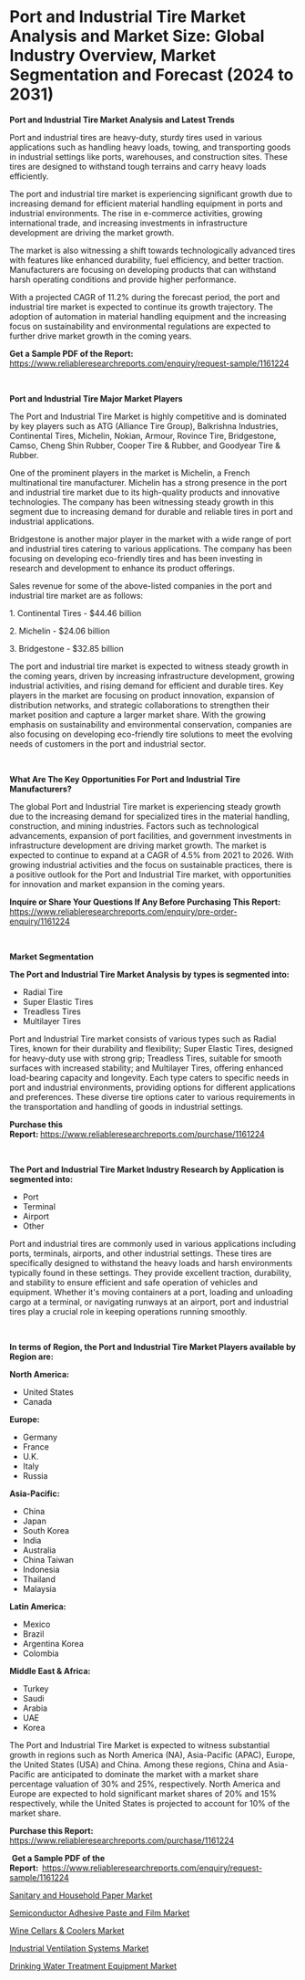 <p><h1>Port and Industrial Tire Market Analysis and Market Size: Global Industry Overview, Market Segmentation and Forecast (2024 to 2031)</h1></p><p><strong>Port and Industrial Tire Market Analysis and Latest Trends</strong></p>
<p><p>Port and industrial tires are heavy-duty, sturdy tires used in various applications such as handling heavy loads, towing, and transporting goods in industrial settings like ports, warehouses, and construction sites. These tires are designed to withstand tough terrains and carry heavy loads efficiently.</p><p>The port and industrial tire market is experiencing significant growth due to increasing demand for efficient material handling equipment in ports and industrial environments. The rise in e-commerce activities, growing international trade, and increasing investments in infrastructure development are driving the market growth.</p><p>The market is also witnessing a shift towards technologically advanced tires with features like enhanced durability, fuel efficiency, and better traction. Manufacturers are focusing on developing products that can withstand harsh operating conditions and provide higher performance.</p><p>With a projected CAGR of 11.2% during the forecast period, the port and industrial tire market is expected to continue its growth trajectory. The adoption of automation in material handling equipment and the increasing focus on sustainability and environmental regulations are expected to further drive market growth in the coming years.</p></p>
<p><strong>Get a Sample PDF of the Report:&nbsp;</strong> <a href="https://www.reliableresearchreports.com/enquiry/request-sample/1161224">https://www.reliableresearchreports.com/enquiry/request-sample/1161224</a></p>
<p>&nbsp;</p>
<p><strong>Port and Industrial Tire Major Market Players</strong></p>
<p><p>The Port and Industrial Tire Market is highly competitive and is dominated by key players such as ATG (Alliance Tire Group), Balkrishna Industries, Continental Tires, Michelin, Nokian, Armour, Rovince Tire, Bridgestone, Camso, Cheng Shin Rubber, Cooper Tire & Rubber, and Goodyear Tire & Rubber.</p><p>One of the prominent players in the market is Michelin, a French multinational tire manufacturer. Michelin has a strong presence in the port and industrial tire market due to its high-quality products and innovative technologies. The company has been witnessing steady growth in this segment due to increasing demand for durable and reliable tires in port and industrial applications.</p><p>Bridgestone is another major player in the market with a wide range of port and industrial tires catering to various applications. The company has been focusing on developing eco-friendly tires and has been investing in research and development to enhance its product offerings.</p><p>Sales revenue for some of the above-listed companies in the port and industrial tire market are as follows:</p><p>1. Continental Tires - $44.46 billion</p><p>2. Michelin - $24.06 billion</p><p>3. Bridgestone - $32.85 billion</p><p>The port and industrial tire market is expected to witness steady growth in the coming years, driven by increasing infrastructure development, growing industrial activities, and rising demand for efficient and durable tires. Key players in the market are focusing on product innovation, expansion of distribution networks, and strategic collaborations to strengthen their market position and capture a larger market share. With the growing emphasis on sustainability and environmental conservation, companies are also focusing on developing eco-friendly tire solutions to meet the evolving needs of customers in the port and industrial sector.</p></p>
<p>&nbsp;</p>
<p><strong>What Are The Key Opportunities For Port and Industrial Tire Manufacturers?</strong></p>
<p><p>The global Port and Industrial Tire market is experiencing steady growth due to the increasing demand for specialized tires in the material handling, construction, and mining industries. Factors such as technological advancements, expansion of port facilities, and government investments in infrastructure development are driving market growth. The market is expected to continue to expand at a CAGR of 4.5% from 2021 to 2026. With growing industrial activities and the focus on sustainable practices, there is a positive outlook for the Port and Industrial Tire market, with opportunities for innovation and market expansion in the coming years.</p></p>
<p><strong>Inquire or Share Your Questions If Any Before Purchasing This Report:</strong> <a href="https://www.reliableresearchreports.com/enquiry/pre-order-enquiry/1161224">https://www.reliableresearchreports.com/enquiry/pre-order-enquiry/1161224</a></p>
<p>&nbsp;</p>
<p><strong>Market Segmentation</strong></p>
<p><strong>The Port and Industrial Tire Market Analysis by types is segmented into:</strong></p>
<p><ul><li>Radial Tire</li><li>Super Elastic Tires</li><li>Treadless Tires</li><li>Multilayer Tires</li></ul></p>
<p><p>Port and Industrial Tire market consists of various types such as Radial Tires, known for their durability and flexibility; Super Elastic Tires, designed for heavy-duty use with strong grip; Treadless Tires, suitable for smooth surfaces with increased stability; and Multilayer Tires, offering enhanced load-bearing capacity and longevity. Each type caters to specific needs in port and industrial environments, providing options for different applications and preferences. These diverse tire options cater to various requirements in the transportation and handling of goods in industrial settings.</p></p>
<p><strong>Purchase this Report:&nbsp;</strong><a href="https://www.reliableresearchreports.com/purchase/1161224">https://www.reliableresearchreports.com/purchase/1161224</a></p>
<p>&nbsp;</p>
<p><strong>The Port and Industrial Tire Market Industry Research by Application is segmented into:</strong></p>
<p><ul><li>Port</li><li>Terminal</li><li>Airport</li><li>Other</li></ul></p>
<p><p>Port and industrial tires are commonly used in various applications including ports, terminals, airports, and other industrial settings. These tires are specifically designed to withstand the heavy loads and harsh environments typically found in these settings. They provide excellent traction, durability, and stability to ensure efficient and safe operation of vehicles and equipment. Whether it's moving containers at a port, loading and unloading cargo at a terminal, or navigating runways at an airport, port and industrial tires play a crucial role in keeping operations running smoothly.</p></p>
<p>&nbsp;</p>
<p><strong>In terms of Region, the Port and Industrial Tire Market Players available by Region are:</strong></p>
<p>
    <p> <strong> North America: </strong>
        <ul>
            <li>United States</li>
            <li>Canada</li>
        </ul>
        </p> 
    <p> <strong> Europe: </strong>
        <ul>
            <li>Germany</li>
            <li>France</li>
            <li>U.K.</li>
            <li>Italy</li>
            <li>Russia</li>
        </ul>
        </p> 
    <p> <strong> Asia-Pacific: </strong>
        <ul>
            <li>China</li>
            <li>Japan</li>
            <li>South Korea</li>
            <li>India</li>
            <li>Australia</li>
            <li>China Taiwan</li>
            <li>Indonesia</li>
            <li>Thailand</li>
            <li>Malaysia</li>
        </ul>
        </p> 
    <p> <strong> Latin America: </strong>
        <ul>
            <li>Mexico</li>
            <li>Brazil</li>
            <li>Argentina Korea</li>
            <li>Colombia</li>
        </ul>
        </p> 
    <p> <strong> Middle East & Africa: </strong>
        <ul>
            <li>Turkey</li>
            <li>Saudi</li>
            <li>Arabia</li>
            <li>UAE</li>
            <li>Korea</li>
        </ul>
    </p>
    </p>
<p><p>The Port and Industrial Tire Market is expected to witness substantial growth in regions such as North America (NA), Asia-Pacific (APAC), Europe, the United States (USA) and China. Among these regions, China and Asia-Pacific are anticipated to dominate the market with a market share percentage valuation of 30% and 25%, respectively. North America and Europe are expected to hold significant market shares of 20% and 15% respectively, while the United States is projected to account for 10% of the market share.</p></p>
<p><strong>Purchase this Report: </strong><a href="https://www.reliableresearchreports.com/purchase/1161224">https://www.reliableresearchreports.com/purchase/1161224</a></p>
<p>&nbsp;<strong>Get a Sample PDF of the Report:&nbsp;&nbsp;</strong><a href="https://www.reliableresearchreports.com/enquiry/request-sample/1161224">https://www.reliableresearchreports.com/enquiry/request-sample/1161224</a></p>
<p><strong></strong></p>
<p><p><a href="https://github.com/jaidynmorantestelletmjzya/Market-Research-Report-List-1/blob/main/sanitary-and-household-paper-market.md">Sanitary and Household Paper Market</a></p><p><a href="https://github.com/ruddyyedelwadw/Market-Research-Report-List-1/blob/main/semiconductor-adhesive-paste-and-film-market.md">Semiconductor Adhesive Paste and Film Market</a></p><p><a href="https://medium.com/@isidrowolff1908/wine-cellars-amp-coolers-market-insights-into-market-cagr-market-trends-and-growth-strategies-0e4070c109e4">Wine Cellars & Coolers Market</a></p><p><a href="https://medium.com/@isidrowolff1908/industrial-ventilation-systems-market-insights-into-market-cagr-market-trends-and-growth-8b738ba182cc">Industrial Ventilation Systems Market</a></p><p><a href="https://medium.com/@isidrowolff1908/drinking-water-treatment-equipment-market-trends-forecast-and-competitive-analysis-to-2031-01aa4f02051c">Drinking Water Treatment Equipment Market</a></p></p>